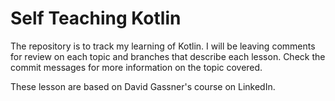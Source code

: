 # Self Teaching Kotlin

The repository is to track my learning of Kotlin. I will be
leaving comments for review on each topic and branches that describe each
lesson. Check the commit messages for more information on the topic covered.

These lesson are based on David Gassner's course on LinkedIn.
